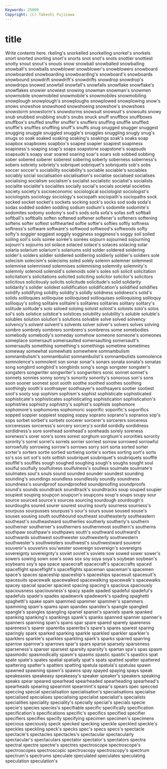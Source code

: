 ```yaml
---
Keywords: 25099 
Copyright: (C) Takeshi Fujisawa
---
```


# title

Write contents here.
rkeling's snorkelled snorkelling snorkel's snorkels snort snorted snorting
snort's snorts snot snot's snots snottier snottiest snotty snout snout's
snouts snow snowball snowballed snowballing snowball's snowballs snowblower snowblower's snowblowers
snowboard snowboarded snowboarding snowboarding's snowboard's snowboards snowbound snowdrift snowdrift's snowdrifts
snowdrop snowdrop's snowdrops snowed snowfall snowfall's snowfalls snowflake snowflake's snowflakes
snowier snowiest snowing snowman snowman's snowmen snowmobile snowmobiled snowmobile's snowmobiles
snowmobiling snowplough snowplough's snowploughs snowplowed snowplowing snow's snows snowshoe snowshoed
snowshoeing snowshoe's snowshoes snowstorm snowstorm's snowstorms snowsuit snowsuit's snowsuits snowy
snub snubbed snubbing snub's snubs snuck snuff snuffbox snuffboxes snuffbox's
snuffed snuffer snuffer's snuffers snuffing snuffle snuffled snuffle's snuffles snuffling
snuff's snuffs snug snugged snugger snuggest snugging snuggle snuggled snuggle's
snuggles snuggling snugly snug's snugs so soak soaked soaking soaking's
soakings soak's soaks soap soapbox soapboxes soapbox's soaped soapier soapiest
soapiness soapiness's soaping soap's soaps soapstone soapstone's soapsuds soapsuds's soapy
soar soared soaring soar's soars sob sobbed sobbing sober sobered
soberer soberest sobering soberly soberness soberness's sobers sobriety sobriety's sobriquet
sobriquet's sobriquets sob's sobs soccer soccer's sociability sociability's sociable sociable's
sociables sociably social socialisation socialisation's socialise socialised socialises socialising socialism
socialism's socialist socialistic socialist's socialists socialite socialite's socialites socially social's
socials societal societies society society's socioeconomic sociological sociologist sociologist's sociologists
sociology sociology's sociopath sociopath's sociopaths sock socked socket socket's sockets
socking sock's socks sod soda soda's sodas sodded sodden sodding
sodium sodium's sodomite sodomite's sodomites sodomy sodomy's sod's sods sofa
sofa's sofas soft softball softball's softballs soften softened softener softener's
softeners softening softens softer softest softhearted softie softie's softies softly
softness softness's software software's softwood softwood's softwoods softy softy's soggier
soggiest soggily sogginess sogginess's soggy soil soiled soiling soil's soils
soirée soirée's soirées sojourn sojourned sojourning sojourn's sojourns sol solace
solaced solace's solaces solacing solar solaria solarium solarium's solariums sold
solder soldered soldering solder's solders soldier soldiered soldiering soldierly soldier's
soldiers sole solecism solecism's solecisms soled solely solemn solemner solemnest
solemnise solemnised solemnises solemnising solemnity solemnity's solemnly solenoid solenoid's solenoids
sole's soles soli solicit solicitation solicitation's solicitations solicited soliciting solicitor
solicitor's solicitors solicitous solicitously solicits solicitude solicitude's solid solidarity solidarity's
solider solidest solidification solidification's solidified solidifies solidify solidifying solidity solidity's
solidly solidness solidness's solid's solids soliloquies soliloquise soliloquised soliloquises soliloquising
soliloquy soliloquy's soling solitaire solitaire's solitaires solitaries solitary solitary's solitude
solitude's solo soloed soloing soloist soloist's soloists solo's solos sol's
sols solstice solstice's solstices solubility solubility's soluble soluble's solubles solution
solution's solutions solvable solve solved solvency solvency's solvent solvent's solvents
solver solver's solvers solves solving sombre sombrely sombrero sombrero's sombreros
some somebodies somebody somebody's someday somehow someone someone's someones someplace
somersault somersaulted somersaulting somersault's somersaults something something's somethings sometime sometimes
someway somewhat somewhats somewhere somnambulism somnambulism's somnambulist somnambulist's somnambulists somnolence
somnolence's somnolent son sonar sonar's sonars sonata sonata's sonatas song
songbird songbird's songbirds song's songs songster songster's songsters songwriter songwriter's
songwriters sonic sonnet sonnet's sonnets sonnies sonny sonny's sonority sonority's
sonorous son's sons soon sooner soonest soot sooth soothe soothed
soothes soothing soothingly sooth's soothsayer soothsayer's soothsayers sootier sootiest soot's
sooty sop sophism sophism's sophist sophisticate sophisticated sophisticate's sophisticates sophisticating
sophistication sophistication's sophistries sophistry sophistry's sophist's sophists sophomore sophomore's sophomores
sophomoric soporific soporific's soporifics sopped soppier soppiest sopping soppy soprano
soprano's sopranos sop's sops sorbet sorbet's sorbets sorcerer sorcerer's sorcerers
sorceress sorceresses sorceress's sorcery sorcery's sordid sordidly sordidness sordidness's sore
sorehead sorehead's soreheads sorely soreness soreness's sorer sore's sores sorest
sorghum sorghum's sororities sorority sorority's sorrel sorrel's sorrels sorrier sorriest
sorrow sorrowed sorrowful sorrowfully sorrowing sorrow's sorrows sorry sort sorta
sorted sorter sorter's sorters sortie sortied sortieing sortie's sorties sorting
sort's sorts so's sos sot sot's sots sottish soubriquet soubriquet's
soubriquets soufflé soufflé's soufflés sough soughed soughing sough's soughs sought
soul soulful soulfully soulfulness soulfulness's soulless soulmate soulmate's soulmates soul's
souls sound sounded sounder soundest sounding sounding's soundings soundless soundlessly
soundly soundness soundness's soundproof soundproofed soundproofing soundproofs sound's sounds soundtrack
soundtrack's soundtracks soup souped soupier soupiest souping soupçon soupçon's soupçons
soup's soups soupy sour source sourced source's sources sourcing sourdough
sourdough's sourdoughs soured sourer sourest souring sourly sourness sourness's sourpuss
sourpusses sourpuss's sour's sours souse soused souse's souses sousing south
southbound southeast southeasterly southeastern southeast's southeastward southerlies southerly southerly's southern
southerner southerner's southerners southernmost southern's southerns southpaw southpaw's southpaws south's
southward southward's southwards southwest southwester southwesterly southwestern southwester's southwesters southwest's
southwestward souvenir souvenir's souvenirs sou'wester sovereign sovereign's sovereigns sovereignty sovereignty's
soviet soviet's soviets sow sowed sower sower's sowers sowing sown
sow's sows sox soy soya soya's soybean soybean's soybeans soy's
spa space spacecraft spacecraft's spacecrafts spaced spaceflight spaceflight's spaceflights spaceman
spaceman's spacemen space's spaces spaceship spaceship's spaceships spacesuit spacesuit's spacesuits
spacewalk spacewalked spacewalking spacewalk's spacewalks spacey spacial spacier spaciest spacing
spacing's spacious spaciously spaciousness spaciousness's spacy spade spaded spadeful spadeful's
spadefuls spade's spades spadework spadework's spading spaghetti spaghetti's spake spam
spammed spammer spammer's spammers spamming spam's spams span spandex spandex's
spangle spangled spangle's spangles spangling spaniel spaniel's spaniels spank spanked
spanking spanking's spankings spank's spanks spanned spanner spanner's spanners spanning
span's spans spar spare spared sparely spareness spareness's sparer spareribs
spareribs's spare's spares sparest sparing sparingly spark sparked sparking sparkle
sparkled sparkler sparkler's sparklers sparkle's sparkles sparkling spark's sparks sparred
sparring sparrow sparrow's sparrows spar's spars sparse sparsely sparseness sparseness's
sparser sparsest sparsity sparsity's spartan spa's spas spasm spasmodic spasmodically
spasm's spasms spastic spastic's spastics spat spate spate's spates spatial
spatially spat's spats spatted spatter spattered spattering spatter's spatters spatting
spatula spatula's spatulas spawn spawned spawning spawn's spawns spay spayed
spaying spays speak speakeasies speakeasy speakeasy's speaker speaker's speakers speaking
speaks spear speared spearhead spearheaded spearheading spearhead's spearheads spearing spearmint
spearmint's spear's spears spec specced speccing special specialisation specialisation's specialisations
specialise specialised specialises specialising specialist specialist's specialists specialities speciality speciality's
specially special's specials specie specie's species species's specifiable specific specifically
specification specification's specifications specific's specifics specified specifier specifiers specifies specify
specifying specimen specimen's specimens specious speciously speck specked specking speckle
speckled speckle's speckles speckling speck's specks spec's specs specs's spectacle
spectacle's spectacles spectacles's spectacular spectacularly spectacular's spectaculars spectator spectator's spectators
spectra spectral spectre spectre's spectres spectroscope spectroscope's spectroscopes spectroscopic spectroscopy
spectroscopy's spectrum spectrum's spectrums speculate speculated speculates speculating speculation speculation's
